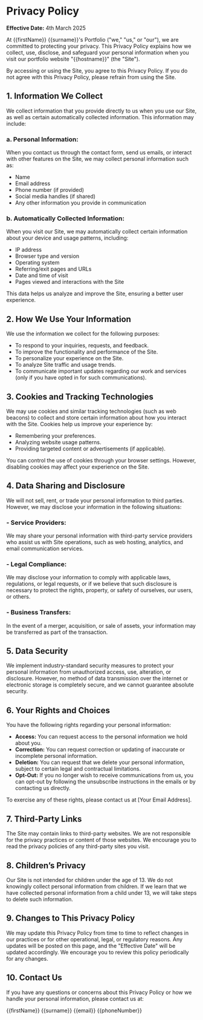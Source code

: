 # Privacy Policy

**Effective Date:** 4th March 2025

At {{firstName}} {{surname}}'s Portfolio ("we," "us," or "our"), we are committed to protecting your privacy. This Privacy Policy explains how we collect, use, disclose, and safeguard your personal information when you visit our portfolio website "{{hostname}}" (the "Site").

By accessing or using the Site, you agree to this Privacy Policy. If you do not agree with this Privacy Policy, please refrain from using the Site.

## 1. Information We Collect

We collect information that you provide directly to us when you use our Site, as well as certain automatically collected information. This information may include:

### a. Personal Information:
When you contact us through the contact form, send us emails, or interact with other features on the Site, we may collect personal information such as:
- Name
- Email address
- Phone number (if provided)
- Social media handles (if shared)
- Any other information you provide in communication

### b. Automatically Collected Information:
When you visit our Site, we may automatically collect certain information about your device and usage patterns, including:
- IP address
- Browser type and version
- Operating system
- Referring/exit pages and URLs
- Date and time of visit
- Pages viewed and interactions with the Site

This data helps us analyze and improve the Site, ensuring a better user experience.

## 2. How We Use Your Information

We use the information we collect for the following purposes:
- To respond to your inquiries, requests, and feedback.
- To improve the functionality and performance of the Site.
- To personalize your experience on the Site.
- To analyze Site traffic and usage trends.
- To communicate important updates regarding our work and services (only if you have opted in for such communications).

## 3. Cookies and Tracking Technologies

We may use cookies and similar tracking technologies (such as web beacons) to collect and store certain information about how you interact with the Site. Cookies help us improve your experience by:
- Remembering your preferences.
- Analyzing website usage patterns.
- Providing targeted content or advertisements (if applicable).

You can control the use of cookies through your browser settings. However, disabling cookies may affect your experience on the Site.

## 4. Data Sharing and Disclosure

We will not sell, rent, or trade your personal information to third parties. However, we may disclose your information in the following situations:

### - Service Providers:
We may share your personal information with third-party service providers who assist us with Site operations, such as web hosting, analytics, and email communication services.

### - Legal Compliance:
We may disclose your information to comply with applicable laws, regulations, or legal requests, or if we believe that such disclosure is necessary to protect the rights, property, or safety of ourselves, our users, or others.

### - Business Transfers:
In the event of a merger, acquisition, or sale of assets, your information may be transferred as part of the transaction.

## 5. Data Security

We implement industry-standard security measures to protect your personal information from unauthorized access, use, alteration, or disclosure. However, no method of data transmission over the internet or electronic storage is completely secure, and we cannot guarantee absolute security.

## 6. Your Rights and Choices

You have the following rights regarding your personal information:
- **Access:** You can request access to the personal information we hold about you.
- **Correction:** You can request correction or updating of inaccurate or incomplete personal information.
- **Deletion:** You can request that we delete your personal information, subject to certain legal and contractual limitations.
- **Opt-Out:** If you no longer wish to receive communications from us, you can opt-out by following the unsubscribe instructions in the emails or by contacting us directly.

To exercise any of these rights, please contact us at [Your Email Address].

## 7. Third-Party Links

The Site may contain links to third-party websites. We are not responsible for the privacy practices or content of those websites. We encourage you to read the privacy policies of any third-party sites you visit.

## 8. Children’s Privacy

Our Site is not intended for children under the age of 13. We do not knowingly collect personal information from children. If we learn that we have collected personal information from a child under 13, we will take steps to delete such information.

## 9. Changes to This Privacy Policy

We may update this Privacy Policy from time to time to reflect changes in our practices or for other operational, legal, or regulatory reasons. Any updates will be posted on this page, and the "Effective Date" will be updated accordingly. We encourage you to review this policy periodically for any changes.

## 10. Contact Us

If you have any questions or concerns about this Privacy Policy or how we handle your personal information, please contact us at:


{{firstName}} {{surname}}
{{email}}
{{phoneNumber}}
